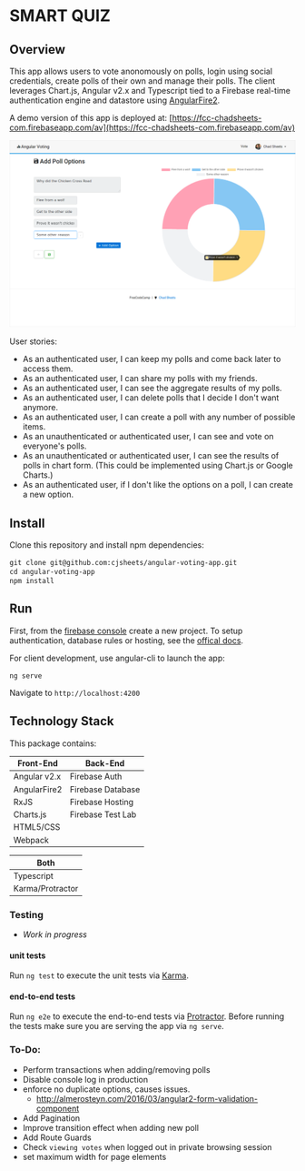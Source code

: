 # SMART QUIZ 

## Overview

This app allows users to vote anonomously on polls, login using social credentials, create polls of their own
and manage their polls. The client leverages Chart.js, Angular v2.x and Typescript tied to a Firebase real-time 
authentication engine and datastore using [AngularFire2](https://github.com/angular/angularfire2).

A demo version of this app is deployed at: [https://fcc-chadsheets-com.firebaseapp.com/av](https://fcc-chadsheets-com.firebaseapp.com/av)

![](src/assets/img/app-screenshot.png?raw=true)

User stories:

* As an authenticated user, I can keep my polls and come back later to access them.
* As an authenticated user, I can share my polls with my friends.
* As an authenticated user, I can see the aggregate results of my polls.
* As an authenticated user, I can delete polls that I decide I don't want anymore.
* As an authenticated user, I can create a poll with any number of possible items.
* As an unauthenticated or authenticated user, I can see and vote on everyone's polls.
* As an unauthenticated or authenticated user, I can see the results of polls in chart form. (This could be implemented using Chart.js or Google Charts.)
* As an authenticated user, if I don't like the options on a poll, I can create a new option.

## Install

Clone this repository and install npm dependencies:

```
git clone git@github.com:cjsheets/angular-voting-app.git
cd angular-voting-app
npm install
```

## Run

First, from the [firebase console](https://console.firebase.google.com/) create a new project. To setup authentication,
database rules or hosting, see the [offical docs](https://firebase.google.com/docs/).

For client development, use angular-cli to launch the app:

```
ng serve
```

Navigate to `http://localhost:4200`



## Technology Stack

This package contains:

| Front-End | Back-End |
| ------- | ------- |
| Angular v2.x | Firebase Auth |
| AngularFire2 | Firebase Database |
| RxJS | Firebase Hosting |
| Charts.js | Firebase Test Lab |
| HTML5/CSS |  |
| Webpack | |

| Both | 
| ------- |
| Typescript |
| Karma/Protractor | 

### Testing

* *Work in progress*

#### unit tests

Run `ng test` to execute the unit tests via [Karma](https://karma-runner.github.io).

#### end-to-end tests

Run `ng e2e` to execute the end-to-end tests via [Protractor](http://www.protractortest.org/).
Before running the tests make sure you are serving the app via `ng serve`.

### To-Do:

* Perform transactions when adding/removing polls
* Disable console log in production
* enforce no duplicate options, causes issues.
  * http://almerosteyn.com/2016/03/angular2-form-validation-component
* Add Pagination
* Improve transition effect when adding new poll
* Add Route Guards
* Check `viewing votes` when logged out in private browsing session
* set maximum width for page elements

